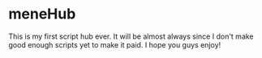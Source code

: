 # meneHub
This is my first script hub ever. It will be almost always since I don't make good enough scripts yet to make it paid. I hope you guys enjoy!
